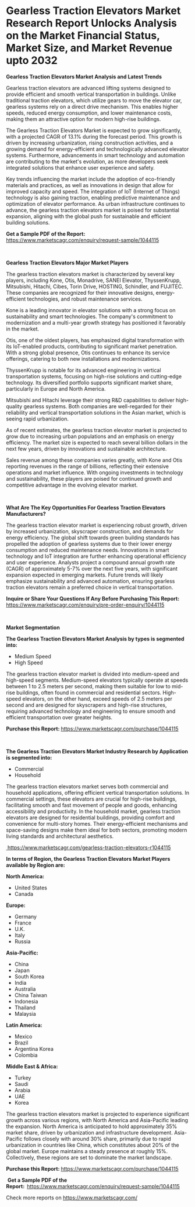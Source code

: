 <p><h1>Gearless Traction Elevators Market Research Report Unlocks Analysis on the Market Financial Status, Market Size, and Market Revenue upto 2032</h1></p><p><strong>Gearless Traction Elevators Market Analysis and Latest Trends</strong></p>
<p><p>Gearless traction elevators are advanced lifting systems designed to provide efficient and smooth vertical transportation in buildings. Unlike traditional traction elevators, which utilize gears to move the elevator car, gearless systems rely on a direct drive mechanism. This enables higher speeds, reduced energy consumption, and lower maintenance costs, making them an attractive option for modern high-rise buildings.</p><p>The Gearless Traction Elevators Market is expected to grow significantly, with a projected CAGR of 13.1% during the forecast period. This growth is driven by increasing urbanization, rising construction activities, and a growing demand for energy-efficient and technologically advanced elevator systems. Furthermore, advancements in smart technology and automation are contributing to the market's evolution, as more developers seek integrated solutions that enhance user experience and safety.</p><p>Key trends influencing the market include the adoption of eco-friendly materials and practices, as well as innovations in design that allow for improved capacity and speed. The integration of IoT (Internet of Things) technology is also gaining traction, enabling predictive maintenance and optimization of elevator performance. As urban infrastructure continues to advance, the gearless traction elevators market is poised for substantial expansion, aligning with the global push for sustainable and efficient building solutions.</p></p>
<p><strong>Get a Sample PDF of the Report:&nbsp;</strong> <a href="https://www.marketscagr.com/enquiry/request-sample/1044115?utm_campaign=1126&utm_medium=2&utm_source=Github&utm_content=ia&utm_term=21022025&utm_id=gearless-traction-elevators">https://www.marketscagr.com/enquiry/request-sample/1044115</a></p>
<p>&nbsp;</p>
<p><strong>Gearless Traction Elevators Major Market Players</strong></p>
<p><p>The gearless traction elevators market is characterized by several key players, including Kone, Otis, Monadrive, SANEI Elevator, ThyssenKrupp, Mitsubishi, Hitachi, Cibes, Torin Drive, HOSTING, Schindler, and FUJITEC. These companies are recognized for their innovative designs, energy-efficient technologies, and robust maintenance services.</p><p>Kone is a leading innovator in elevator solutions with a strong focus on sustainability and smart technologies. The company's commitment to modernization and a multi-year growth strategy has positioned it favorably in the market.</p><p>Otis, one of the oldest players, has emphasized digital transformation with its IoT-enabled products, contributing to significant market penetration. With a strong global presence, Otis continues to enhance its service offerings, catering to both new installations and modernizations.</p><p>ThyssenKrupp is notable for its advanced engineering in vertical transportation systems, focusing on high-rise solutions and cutting-edge technology. Its diversified portfolio supports significant market share, particularly in Europe and North America.</p><p>Mitsubishi and Hitachi leverage their strong R&D capabilities to deliver high-quality gearless systems. Both companies are well-regarded for their reliability and vertical transportation solutions in the Asian market, which is seeing rapid urbanization.</p><p>As of recent estimates, the gearless traction elevator market is projected to grow due to increasing urban populations and an emphasis on energy efficiency. The market size is expected to reach several billion dollars in the next few years, driven by innovations and sustainable architecture.</p><p>Sales revenue among these companies varies greatly, with Kone and Otis reporting revenues in the range of billions, reflecting their extensive operations and market influence. With ongoing investments in technology and sustainability, these players are poised for continued growth and competitive advantage in the evolving elevator market.</p></p>
<p>&nbsp;</p>
<p><strong>What Are The Key Opportunities For Gearless Traction Elevators Manufacturers?</strong></p>
<p><p>The gearless traction elevator market is experiencing robust growth, driven by increased urbanization, skyscraper construction, and demands for energy efficiency. The global shift towards green building standards has propelled the adoption of gearless systems due to their lower energy consumption and reduced maintenance needs. Innovations in smart technology and IoT integration are further enhancing operational efficiency and user experience. Analysts project a compound annual growth rate (CAGR) of approximately 5-7% over the next five years, with significant expansion expected in emerging markets. Future trends will likely emphasize sustainability and advanced automation, ensuring gearless traction elevators remain a preferred choice in vertical transportation.</p></p>
<p><strong>Inquire or Share Your Questions If Any Before Purchasing This Report:</strong> <a href="https://www.marketscagr.com/enquiry/pre-order-enquiry/1044115?utm_campaign=1126&utm_medium=2&utm_source=Github&utm_content=ia&utm_term=21022025&utm_id=gearless-traction-elevators">https://www.marketscagr.com/enquiry/pre-order-enquiry/1044115</a></p>
<p>&nbsp;</p>
<p><strong>Market Segmentation</strong></p>
<p><strong>The Gearless Traction Elevators Market Analysis by types is segmented into:</strong></p>
<p><ul><li>Medium Speed</li><li>High Speed</li></ul></p>
<p><p>The gearless traction elevator market is divided into medium-speed and high-speed segments. Medium-speed elevators typically operate at speeds between 1 to 2.5 meters per second, making them suitable for low to mid-rise buildings, often found in commercial and residential sectors. High-speed elevators, on the other hand, exceed speeds of 2.5 meters per second and are designed for skyscrapers and high-rise structures, requiring advanced technology and engineering to ensure smooth and efficient transportation over greater heights.</p></p>
<p><strong>Purchase this Report:&nbsp;</strong><a href="https://www.marketscagr.com/purchase/1044115?utm_campaign=1126&utm_medium=2&utm_source=Github&utm_content=ia&utm_term=21022025&utm_id=gearless-traction-elevators">https://www.marketscagr.com/purchase/1044115</a></p>
<p>&nbsp;</p>
<p><strong>The Gearless Traction Elevators Market Industry Research by Application is segmented into:</strong></p>
<p><ul><li>Commercial</li><li>Household</li></ul></p>
<p><p>The gearless traction elevators market serves both commercial and household applications, offering efficient vertical transportation solutions. In commercial settings, these elevators are crucial for high-rise buildings, facilitating smooth and fast movement of people and goods, enhancing accessibility and productivity. In the household market, gearless traction elevators are designed for residential buildings, providing comfort and convenience for multi-story homes. Their energy-efficient mechanisms and space-saving designs make them ideal for both sectors, promoting modern living standards and architectural aesthetics.</p></p>
<p><a href="https://www.marketscagr.com/gearless-traction-elevators-r1044115?utm_campaign=1126&utm_medium=2&utm_source=Github&utm_content=ia&utm_term=21022025&utm_id=gearless-traction-elevators">&nbsp;https://www.marketscagr.com/gearless-traction-elevators-r1044115</a></p>
<p><strong>In terms of Region, the Gearless Traction Elevators Market Players available by Region are:</strong></p>
<p>
    <p> <strong> North America: </strong>
        <ul>
            <li>United States</li>
            <li>Canada</li>
        </ul>
        </p> 
    <p> <strong> Europe: </strong>
        <ul>
            <li>Germany</li>
            <li>France</li>
            <li>U.K.</li>
            <li>Italy</li>
            <li>Russia</li>
        </ul>
        </p> 
    <p> <strong> Asia-Pacific: </strong>
        <ul>
            <li>China</li>
            <li>Japan</li>
            <li>South Korea</li>
            <li>India</li>
            <li>Australia</li>
            <li>China Taiwan</li>
            <li>Indonesia</li>
            <li>Thailand</li>
            <li>Malaysia</li>
        </ul>
        </p> 
    <p> <strong> Latin America: </strong>
        <ul>
            <li>Mexico</li>
            <li>Brazil</li>
            <li>Argentina Korea</li>
            <li>Colombia</li>
        </ul>
        </p> 
    <p> <strong> Middle East & Africa: </strong>
        <ul>
            <li>Turkey</li>
            <li>Saudi</li>
            <li>Arabia</li>
            <li>UAE</li>
            <li>Korea</li>
        </ul>
    </p>
    </p>
<p><p>The gearless traction elevators market is projected to experience significant growth across various regions, with North America and Asia-Pacific leading the expansion. North America is anticipated to hold approximately 35% market share, driven by urbanization and infrastructure development. Asia-Pacific follows closely with around 30% share, primarily due to rapid urbanization in countries like China, which constitutes about 20% of the global market. Europe maintains a steady presence at roughly 15%. Collectively, these regions are set to dominate the market landscape.</p></p>
<p><strong>Purchase this Report: </strong><a href="https://www.marketscagr.com/purchase/1044115?utm_campaign=1126&utm_medium=2&utm_source=Github&utm_content=ia&utm_term=21022025&utm_id=gearless-traction-elevators">https://www.marketscagr.com/purchase/1044115</a></p>
<p>&nbsp;<strong>Get a Sample PDF of the Report:&nbsp;&nbsp;</strong><a href="https://www.marketscagr.com/enquiry/request-sample/1044115?utm_campaign=1126&utm_medium=2&utm_source=Github&utm_content=ia&utm_term=21022025&utm_id=gearless-traction-elevators">https://www.marketscagr.com/enquiry/request-sample/1044115</a></p>
<p><strong></strong></p>
<p>Check more reports on <a href="https://www.marketscagr.com/?utm_campaign=1126&utm_medium=2&utm_source=Github&utm_content=ia&utm_term=21022025&utm_id=gearless-traction-elevators">https://www.marketscagr.com/</a></p>